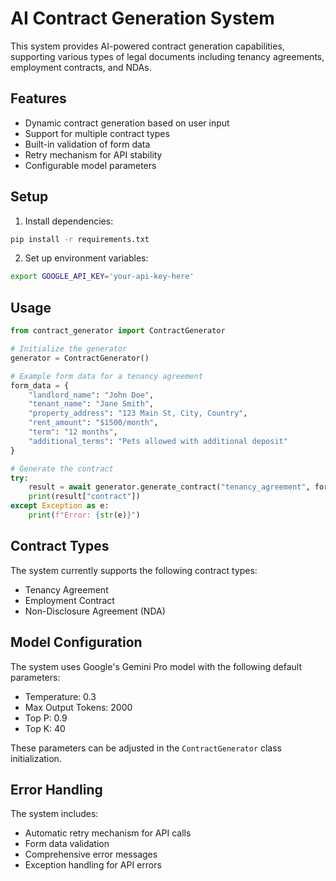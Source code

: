 # AI Contract Generation System

This system provides AI-powered contract generation capabilities, supporting various types of legal documents including tenancy agreements, employment contracts, and NDAs.

## Features

- Dynamic contract generation based on user input
- Support for multiple contract types
- Built-in validation of form data
- Retry mechanism for API stability
- Configurable model parameters

## Setup

1. Install dependencies:
```bash
pip install -r requirements.txt
```

2. Set up environment variables:
```bash
export GOOGLE_API_KEY='your-api-key-here'
```

## Usage

```python
from contract_generator import ContractGenerator

# Initialize the generator
generator = ContractGenerator()

# Example form data for a tenancy agreement
form_data = {
    "landlord_name": "John Doe",
    "tenant_name": "Jane Smith",
    "property_address": "123 Main St, City, Country",
    "rent_amount": "$1500/month",
    "term": "12 months",
    "additional_terms": "Pets allowed with additional deposit"
}

# Generate the contract
try:
    result = await generator.generate_contract("tenancy_agreement", form_data)
    print(result["contract"])
except Exception as e:
    print(f"Error: {str(e)}")
```

## Contract Types

The system currently supports the following contract types:
- Tenancy Agreement
- Employment Contract
- Non-Disclosure Agreement (NDA)

## Model Configuration

The system uses Google's Gemini Pro model with the following default parameters:
- Temperature: 0.3
- Max Output Tokens: 2000
- Top P: 0.9
- Top K: 40

These parameters can be adjusted in the `ContractGenerator` class initialization.

## Error Handling

The system includes:
- Automatic retry mechanism for API calls
- Form data validation
- Comprehensive error messages
- Exception handling for API errors 